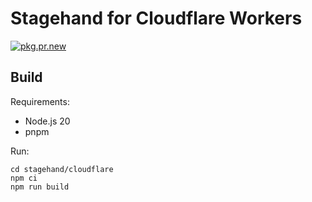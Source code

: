 # Stagehand for Cloudflare Workers

[![pkg.pr.new](https://pkg.pr.new/badge/ruifigueira/stagehand?style=flat&color=000&logoSize=auto)](https://pkg.pr.new/~/ruifigueira/stagehand)

## Build

Requirements:
- Node.js 20
- pnpm

Run:

```
cd stagehand/cloudflare
npm ci
npm run build
```
